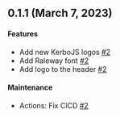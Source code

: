 ## 0.1.1 (March 7, 2023)

#### Features

- Add new KerboJS logos [#2](https://github.com/kerbojs/kerbojs.github.io/pull/2)
- Add Raleway font [#2](https://github.com/kerbojs/kerbojs.github.io/pull/2)
- Add logo to the header [#2](https://github.com/kerbojs/kerbojs.github.io/pull/2)

#### Maintenance

- Actions: Fix CICD [#2](https://github.com/kerbojs/kerbojs.github.io/pull/2)
